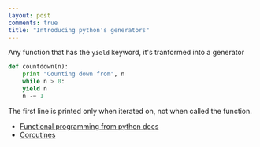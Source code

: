 ```yaml
---
layout: post
comments: true
title: "Introducing python's generators"
---
```


Any function that has the ``yield`` keyword, it's tranformed into
a generator

```python
def countdown(n):
    print "Counting down from", n
    while n > 0:
    yield n
    n -= 1
```

The first line is printed only when iterated on, not when called the function.

 - [Functional programming from python docs](https://docs.python.org/2.7/howto/functional.html)
 - [Coroutines](http://www.dabeaz.com/coroutines/)
